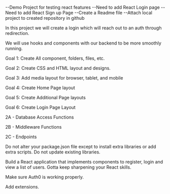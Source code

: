 --Demo Project for testing react features 
--Need to add React Login page 
--Need to add React Sign up Page 
--Create a Readme file 
--Attach local project to created repository in github 

In this project we will create a login which will reach out to an auth through redirection.



We will use hooks and components with our backend to be more smoothly running.

Goal 1: Create All component, folders, files, etc. 

Goal 2: Create CSS and HTML layout and designs. 

Goal 3: Add media layout for browser, tablet, and mobile

Goal 4: Create Home Page layout

Goal 5: Create Additional Page layouts

Goal 6: Create Login Page Layout

2A - Database Access Functions

2B - Middleware Functions

2C - Endpoints

Do not alter your package.json file except to install extra libraries or add extra scripts. Do not update existing libraries.

Build a React application that implements components to register, login and view a list of users. Gotta keep sharpening your React skills.

Make sure Auth0 is working properly.

Add extensions.

